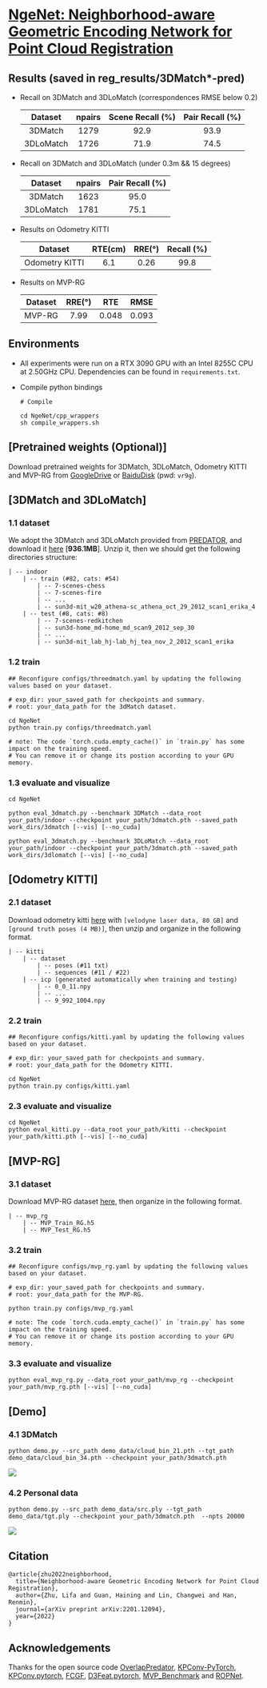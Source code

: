# [NgeNet: Neighborhood-aware Geometric Encoding Network for Point Cloud Registration](https://arxiv.org/pdf/2201.12094.pdf)

## Results (saved in reg_results/3DMatch*-pred)

- Recall on 3DMatch and 3DLoMatch (correspondences RMSE below 0.2)

    | Dataset | npairs | Scene Recall (%) | Pair Recall (%) |
    | :---: | :---: | :---: | :---: |
    | 3DMatch | 1279 | 92.9 | 93.9 |
    | 3DLoMatch | 1726 | 71.9 | 74.5 | 

- Recall on 3DMatch and 3DLoMatch (under 0.3m && 15 degrees)

    | Dataset | npairs | Pair Recall (%) |
    | :---: | :---: | :---: |
    | 3DMatch | 1623 | 95.0 |
    | 3DLoMatch | 1781 | 75.1 | 

- Results on Odometry KITTI

    | Dataset | RTE(cm) | RRE(°) | Recall (%) |
    | :---: | :---: | :---: | :---: |
    | Odometry KITTI | 6.1 | 0.26 | 99.8 |

- Results on MVP-RG

    | Dataset | RRE(°) | RTE | RMSE |
    | :---: | :---: | :---: | :---: |
    | MVP-RG | 7.99 | 0.048 | 0.093 |

## Environments

- All experiments were run on a RTX 3090 GPU with an  Intel 8255C CPU at 2.50GHz CPU.  Dependencies can be found in `requirements.txt`.

- Compile python bindings

    ```
    # Compile

    cd NgeNet/cpp_wrappers
    sh compile_wrappers.sh
    ```

## [Pretrained weights (Optional)]

Download pretrained weights for 3DMatch, 3DLoMatch, Odometry KITTI and MVP-RG from [GoogleDrive](https://drive.google.com/drive/folders/1JDn6zQfLdZfAVVboXRrrrCVRo48pRjyW?usp=sharing) or [BaiduDisk](https://pan.baidu.com/s/18G_Deim1UlSkY8wWoOiwnw) (pwd: `vr9g`).

## [3DMatch and 3DLoMatch]

### 1.1 dataset

We adopt the 3DMatch and 3DLoMatch provided from [PREDATOR](https://github.com/overlappredator/OverlapPredator), and download it [here](https://share.phys.ethz.ch/~gsg/Predator/data.zip) [**936.1MB**].
Unzip it, then we should get the following directories structure:

``` 
| -- indoor
    | -- train (#82, cats: #54)
        | -- 7-scenes-chess
        | -- 7-scenes-fire
        | -- ...
        | -- sun3d-mit_w20_athena-sc_athena_oct_29_2012_scan1_erika_4
    | -- test (#8, cats: #8)
        | -- 7-scenes-redkitchen
        | -- sun3d-home_md-home_md_scan9_2012_sep_30
        | -- ...
        | -- sun3d-mit_lab_hj-lab_hj_tea_nov_2_2012_scan1_erika
```

### 1.2 train

```
## Reconfigure configs/threedmatch.yaml by updating the following values based on your dataset.

# exp_dir: your_saved_path for checkpoints and summary.
# root: your_data_path for the 3dMatch dataset.

cd NgeNet
python train.py configs/threedmatch.yaml

# note: The code `torch.cuda.empty_cache()` in `train.py` has some impact on the training speed.
# You can remove it or change its postion according to your GPU memory. 
```

### 1.3 evaluate and visualize

```
cd NgeNet

python eval_3dmatch.py --benchmark 3DMatch --data_root your_path/indoor --checkpoint your_path/3dmatch.pth --saved_path work_dirs/3dmatch [--vis] [--no_cuda]

python eval_3dmatch.py --benchmark 3DLoMatch --data_root your_path/indoor --checkpoint your_path/3dmatch.pth --saved_path work_dirs/3dlomatch [--vis] [--no_cuda]
```

## [Odometry KITTI]

### 2.1 dataset

Download odometry kitti [here](http://www.cvlibs.net/datasets/kitti/eval_odometry.php) with `[velodyne laser data, 80 GB]` and `[ground truth poses (4 MB)]`, then unzip and organize in the following format.

```
| -- kitti
    | -- dataset
        | -- poses (#11 txt)
        | -- sequences (#11 / #22)
    | -- icp (generated automatically when training and testing)
        | -- 0_0_11.npy
        | -- ...
        | -- 9_992_1004.npy
```

### 2.2 train

```
## Reconfigure configs/kitti.yaml by updating the following values based on your dataset.

# exp_dir: your_saved_path for checkpoints and summary.
# root: your_data_path for the Odometry KITTI.

cd NgeNet
python train.py configs/kitti.yaml
```

### 2.3 evaluate and visualize

```
cd NgeNet
python eval_kitti.py --data_root your_path/kitti --checkpoint your_path/kitti.pth [--vis] [--no_cuda]
```

## [MVP-RG]

### 3.1 dataset

Download MVP-RG dataset [here](https://mvp-dataset.github.io/MVP/Registration.html), then organize in the following format.

```
| -- mvp_rg
    | -- MVP_Train_RG.h5
    | -- MVP_Test_RG.h5
```

### 3.2 train

```
## Reconfigure configs/mvp_rg.yaml by updating the following values based on your dataset.

# exp_dir: your_saved_path for checkpoints and summary.
# root: your_data_path for the MVP-RG.

python train.py configs/mvp_rg.yaml

# note: The code `torch.cuda.empty_cache()` in `train.py` has some impact on the training speed.
# You can remove it or change its postion according to your GPU memory. 
```

### 3.3 evaluate and visualize

```
python eval_mvp_rg.py --data_root your_path/mvp_rg --checkpoint your_path/mvp_rg.pth [--vis] [--no_cuda]
```

## [Demo]

### 4.1 3DMatch

```
python demo.py --src_path demo_data/cloud_bin_21.pth --tgt_path demo_data/cloud_bin_34.pth --checkpoint your_path/3dmatch.pth
```
![](demo_data/3dmatch.png)

### 4.2 Personal data

```
python demo.py --src_path demo_data/src.ply --tgt_path demo_data/tgt.ply --checkpoint your_path/3dmatch.pth  --npts 20000
```
![](demo_data/my_data.png)

## Citation

```
@article{zhu2022neighborhood,
  title={Neighborhood-aware Geometric Encoding Network for Point Cloud Registration},
  author={Zhu, Lifa and Guan, Haining and Lin, Changwei and Han, Renmin},
  journal={arXiv preprint arXiv:2201.12094},
  year={2022}
}
```

## Acknowledgements

Thanks for the open source code [OverlapPredator](https://github.com/overlappredator/OverlapPredator), [KPConv-PyTorch](https://github.com/HuguesTHOMAS/KPConv-PyTorch), [KPConv.pytorch](https://github.com/XuyangBai/KPConv.pytorch), [FCGF](https://github.com/chrischoy/FCGF), [D3Feat.pytorch](https://github.com/XuyangBai/D3Feat.pytorch), [MVP_Benchmark](https://github.com/paul007pl/MVP_Benchmark) and [ROPNet](https://github.com/zhulf0804/ROPNet).
